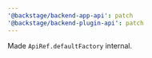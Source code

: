```yaml
---
'@backstage/backend-app-api': patch
'@backstage/backend-plugin-api': patch
---
```


Made `ApiRef.defaultFactory` internal.
